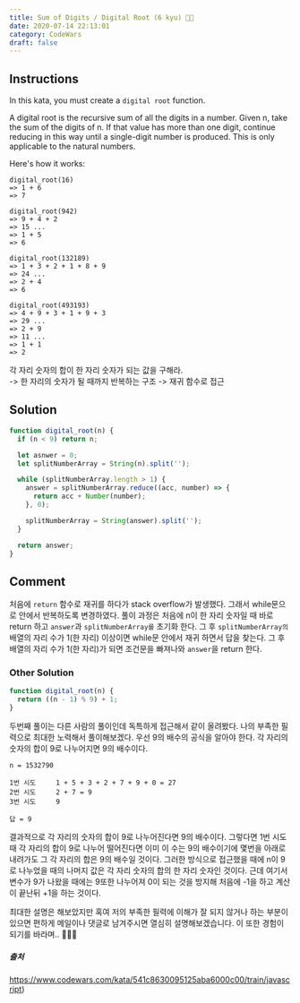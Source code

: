 ```yaml
---
title: Sum of Digits / Digital Root (6 kyu) 🧗🏻
date: 2020-07-14 22:13:01
category: CodeWars
draft: false
---
```


## Instructions

In this kata, you must create a `digital root` function.

A digital root is the recursive sum of all the digits in a number. Given n, take the sum of the digits of n. If that value has more than one digit, continue reducing in this way until a single-digit number is produced. This is only applicable to the natural numbers.

Here's how it works:

```dummy
digital_root(16)
=> 1 + 6
=> 7

digital_root(942)
=> 9 + 4 + 2
=> 15 ...
=> 1 + 5
=> 6

digital_root(132189)
=> 1 + 3 + 2 + 1 + 8 + 9
=> 24 ...
=> 2 + 4
=> 6

digital_root(493193)
=> 4 + 9 + 3 + 1 + 9 + 3
=> 29 ...
=> 2 + 9
=> 11 ...
=> 1 + 1
=> 2
```

각 자리 숫자의 합이 한 자리 숫자가 되는 값을 구해라.  
-> 한 자리의 숫자가 될 때까지 반복하는 구조 -> 재귀 함수로 접근

## Solution

```js
function digital_root(n) {
  if (n < 9) return n;

  let asnwer = 0;
  let splitNumberArray = String(n).split('');

  while (splitNumberArray.length > 1) {
    answer = splitNumberArray.reduce((acc, number) => {
      return acc + Number(number);
    }, 0);

    splitNumberArray = String(answer).split('');
  }

  return answer;
}
```

## Comment

처음에 `return` 함수로 재귀를 하다가 stack overflow가 발생했다. 그래서 while문으로 안에서 반복하도록 변경하였다. 풀이 과정은 처음에 n이 한 자리 숫자일 때 바로 return 하고 `answer`과 `splitNumberArray를` 초기화 한다. 그 후 `splitNumberArray의` 배열의 자리 수가 1(한 자리) 이상이면 while문 안에서 재귀 하면서 답을 찾는다. 그 후 배열의 자리 수가 1(한 자리)가 되면 조건문을 빠져나와 `answer`을 return 한다.

### Other Solution

```js
function digital_root(n) {
  return ((n - 1) % 9) + 1;
}
```

두번째 풀이는 다른 사람의 풀이인데 독특하게 접근해서 같이 올려봤다. 나의 부족한 필력으로 최대한 노력해서 풀이해보겠다.
우선 9의 배수의 공식을 알아야 한다. 각 자리의 숫자의 합이 9로 나누어지면 9의 배수이다.

```dummy
n = 1532790

1번 시도     1 + 5 + 3 + 2 + 7 + 9 + 0 = 27
2번 시도     2 + 7 = 9
3번 시도     9

답 = 9
```

결과적으로 각 자리의 숫자의 합이 9로 나누어진다면 9의 배수이다. 그렇다면 1번 시도 때 각 자리의 합이 9로 나누어 떨어진다면 이미 이 수는 9의 배수이기에 몇번을 아래로 내려가도 그 각 자리의 합은 9의 배수일 것이다. 그러한 방식으로 접근했을 때에 n이 9로 나누었을 때의 나머지 값은 각 자리 숫자의 합의 한 자리 숫자인 것이다. 근데 여기서 변수가 9가 나왔을 때에는 9또한 나누어져 0이 되는 것을 방지해 처음에 -1을 하고 계산이 끝난뒤 +1을 하는 것이다.

최대한 설명은 해보았지만 혹여 저의 부족한 필력에 이해가 잘 되지 않거나 하는 부분이 있으면 편하게 메일이나 댓글로 남겨주시면 열심히 설명해보겠습니다. 이 또한 경험이 되기를 바라며.. 👨🏻‍💻

##### 출처

https://www.codewars.com/kata/541c8630095125aba6000c00/train/javascript)
